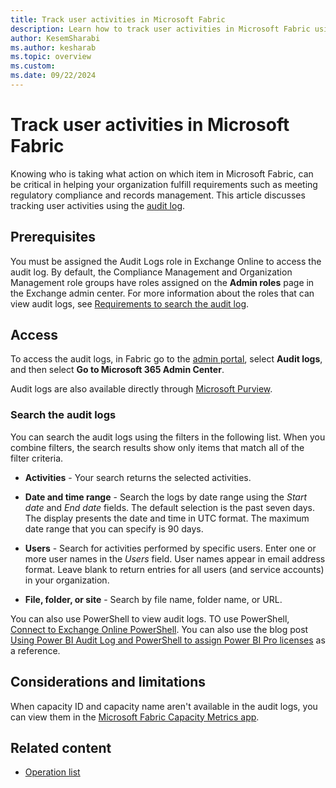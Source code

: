 ```yaml
---
title: Track user activities in Microsoft Fabric
description: Learn how to track user activities in Microsoft Fabric using the audit log.
author: KesemSharabi
ms.author: kesharab
ms.topic: overview
ms.custom:
ms.date: 09/22/2024
---
```


# Track user activities in Microsoft Fabric

Knowing who is taking what action on which item in Microsoft Fabric, can be critical in helping your organization fulfill requirements such as meeting regulatory compliance and records management. This article discusses tracking user activities using the [audit log](/purview/audit-log-activities).

## Prerequisites

You must be assigned the Audit Logs role in Exchange Online to access the audit log. By default, the Compliance Management and Organization Management role groups have roles assigned on the **Admin roles** page in the Exchange admin center. For more information about the roles that can view audit logs, see [Requirements to search the audit log](/purview/audit-search#before-you-search-the-audit-log).

## Access

To access the audit logs, in Fabric go to the [admin portal](../admin/admin-center.md), select **Audit logs**, and then select **Go to Microsoft 365 Admin Center**.

Audit logs are also available directly through [Microsoft Purview](https://compliance.microsoft.com/auditlogsearch).

### Search the audit logs

You can search the audit logs using the filters in the following list. When you combine filters, the search results show only items that match all of the filter criteria.

* **Activities** - Your search returns the selected activities.

* **Date and time range** - Search the logs by date range using the *Start date* and *End date* fields. The default selection is the past seven days. The display presents the date and time in UTC format. The maximum date range that you can specify is 90 days.

* **Users** - Search for activities performed by specific users. Enter one or more user names in the *Users* field. User names appear in email address format. Leave blank to return entries for all users (and service accounts) in your organization.

* **File, folder, or site** - Search by file name, folder name, or URL.

You can also use PowerShell to view audit logs. TO use PowerShell, [Connect to Exchange Online PowerShell](/powershell/exchange/connect-to-exchange-online-powershell). You can also use the blog post [Using Power BI Audit Log and PowerShell to assign Power BI Pro licenses](https://powerbi.microsoft.com/blog/using-power-bi-audit-log-and-powershell-to-assign-power-bi-pro-licenses/) as a reference.

## Considerations and limitations

When capacity ID and capacity name aren't available in the audit logs, you can view them in the [Microsoft Fabric Capacity Metrics app](../enterprise/metrics-app.md).

## Related content

* [Operation list](operation-list.md)
